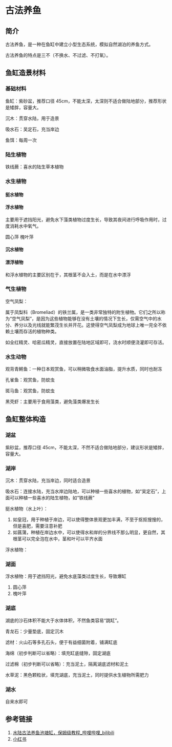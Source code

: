 # 古法养鱼

## 简介

古法养鱼，是一种在鱼缸中建立小型生态系统，模拟自然湖泊的养鱼方式。

古法养鱼的特点是三不（不换水、不过滤、不打氧）。

## 鱼缸造景材料


### 基础材料

鱼缸：紫砂盆，推荐口径 45cm，不能太深，太深则不适合做陆地部分，推荐形状是矮胖，容量大。

沉木：贯穿水陆，用于造景

吸水石：吴定石，充当岸边

鱼饵：每周一次

### 陆生植物

铁线蕨：喜水的陆生草本植物

### 水生植物

#### 挺水植物


#### 浮水植物

主要用于遮挡阳光，避免水下藻类植物过度生长，导致其夜间进行呼吸作用时，过度消耗水中氧气。

圆心萍
槐叶萍

#### 沉水植物


#### 漂浮植物

和浮水植物的主要区别在于，其根茎不会入土，而是在水中漂浮

### 气生植物

空气凤梨：

属于凤梨科（Bromeliad）的铁兰属，是一类非常独特的附生植物。它们之所以称为“空气凤梨”，是因为这些植物能够在没有土壤的情况下生长，仅需空气中的水分、养分以及光线就能繁茂生长并开花。这使得空气凤梨成为地球上唯一完全不依赖土壤而存活的植物种类。

如全红精灵、哈密瓜精灵，直接放置在陆地区域即可，浇水时顺便浇灌即可存活。

### 水生动物

观背青鳉鱼：一种日本观赏鱼，可以稍微吸食水面油脂，提升水质，同时也耐冻

孔雀鱼：观赏鱼，防蚊虫

斑马鱼：观赏鱼，防蚊虫

黑壳虾：主要用于食用藻类，避免藻类爆发生长

## 鱼缸整体构造

### 湖盆

紫砂盆，推荐口径 45cm，不能太深，不然不适合做陆地部分，建议形状是矮胖，容量大。

### 湖岸

沉木：贯穿水陆，充当岸边，同时适合造景

吸水石：连接水陆，充当水岸边陆地，可以种植一些喜水的植物，如“吴定石”，上面可以种植一些喜水的陆生植物，如“铁线蕨”


挺水植物（水上叶）：
1. 如皇冠，用于种植于岸边，可以使得整体景观更加丰满，不至于抠抠搜搜的，但是喜肥，需要注意补肥
2. 如菖蒲，种植在岸边水中，可以使得水和岸的分界线不那么明显，更自然，其根茎可以完全泡在水中，茎和叶可以平齐水面

浮水植物：

### 湖面


浮水植物：用于遮挡阳光，避免水底藻类过度生长，导致爆缸
1. 圆心萍
2. 槐叶萍

### 湖底

湖底的沙石体积不能大于水体体积，不然鱼类容易“跳缸”。

青龙石：少量垫底，固定沉木

滤材：火山石等多孔石头，便于有益细菌附着，铺满缸底

海绵（初步判断可以省略）：填充缸底缝隙，固定湖底

过滤棉（初步判断可以省略）：充当泥土，隔离湖底滤材和泥土

水草泥：黑色颗粒状，填充湖底，充当泥土，同时提供水生植物所需肥力

### 湖水

自来水即可

## 参考链接

1. [水陆古法养鱼池塘缸，保姆级教程\_哔哩哔哩\_bilibili](https://www.bilibili.com/video/BV1Bg4y1K7yC/)
2. [小红书](https://www.xiaohongshu.com/explore/64c0cf1b000000000c0374a9)
